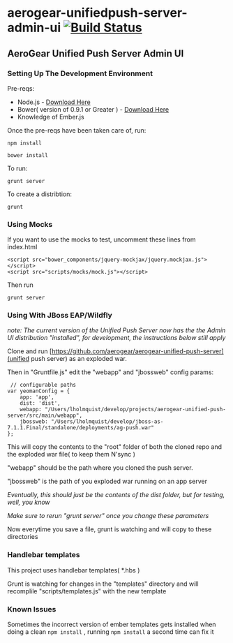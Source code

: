 # aerogear-unifiedpush-server-admin-ui [![Build Status](https://travis-ci.org/aerogear/aerogear-unifiedpush-server-admin-ui.png)](https://travis-ci.org/aerogear/aerogear-unifiedpush-server-admin-ui)

## AeroGear Unified Push Server Admin UI

### Setting Up The Development Environment

Pre-reqs:

* Node.js - [Download Here](http://nodejs.org/)
* Bower( version of 0.9.1 or Greater ) - [Download Here](http://bower.io/)
* Knowledge of Ember.js

Once the pre-reqs have been taken care of, run:

    npm install

    bower install

To run:

    grunt server

To create a distribtion:

    grunt


### Using Mocks

If you want to use the mocks to test,  uncomment these lines from index.html

    <script src="bower_components/jquery-mockjax/jquery.mockjax.js"></script>
    <script src="scripts/mocks/mock.js"></script>

Then run

    grunt server


### Using With JBoss EAP/Wildfly

_note:  The current version of the Unified Push Server now has the the Admin UI distribution "installed",  for development, the instructions below still apply_

Clone and run [https://github.com/aerogear/aerogear-unified-push-server](unified push server) as an exploded war.

Then in "Gruntfile.js" edit the "webapp" and "jbossweb" config params:

     // configurable paths
    var yeomanConfig = {
        app: 'app',
        dist: 'dist',
        webapp: "/Users/lholmquist/develop/projects/aerogear-unified-push-server/src/main/webapp",
        jbossweb: "/Users/lholmquist/develop/jboss-as-7.1.1.Final/standalone/deployments/ag-push.war"
    };

This will copy the contents to the "root" folder of both the cloned repo and the exploded war file( to keep them N'sync )

"webapp" should be the path where you cloned the push server.

"jbossweb" is the path of you exploded war running on an app server

_Eventually, this should just be the contents of the dist folder,   but for testing, well, you know_

_Make sure to rerun "grunt server" once you change these parameters_

Now everytime you save a file, grunt is watching and will copy to these directories

### Handlebar templates

This project uses handlebar templates( *.hbs )

Grunt is watching for changes in the "templates" directory and will recomplile "scripts/templates.js" with the new template

### Known Issues

Sometimes the incorrect version of ember templates gets installed when doing a clean `npm install` , running `npm install` a second time can fix it
